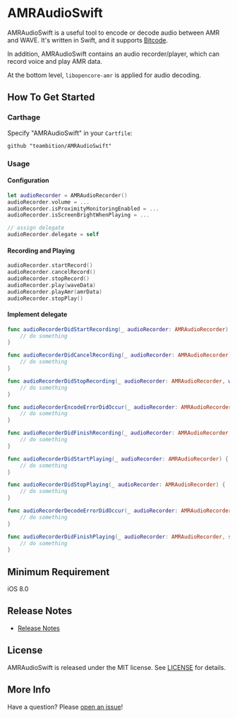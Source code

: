 # AMRAudioSwift
AMRAudioSwift is a useful tool to encode or decode audio between AMR and WAVE. It's written in Swift, and it supports [Bitcode](https://developer.apple.com/library/prerelease/ios/documentation/IDEs/Conceptual/AppDistributionGuide/AppThinning/AppThinning.html#//apple_ref/doc/uid/TP40012582-CH35-SW3).

In addition, AMRAudioSwift contains an audio recorder/player, which can record voice and play AMR data.

At the bottom level,  ```libopencore-amr``` is applied for audio decoding.

## How To Get Started
### Carthage
Specify "AMRAudioSwift" in your ```Cartfile```:
```ogdl 
github "teambition/AMRAudioSwift"
```

### Usage
####  Configuration
```swift
let audioRecorder = AMRAudioRecorder()
audioRecorder.volume = ...
audioRecorder.isProximityMonitoringEnabled = ...
audioRecorder.isScreenBrightWhenPlaying = ...

// assign delegate
audioRecorder.delegate = self
```

#### Recording and Playing
```swift
audioRecorder.startRecord()
audioRecorder.cancelRecord()
audioRecorder.stopRecord()
audioRecorder.play(waveData)
audioRecorder.playAmr(amrData)
audioRecorder.stopPlay()
```

####  Implement delegate
```swift
func audioRecorderDidStartRecording(_ audioRecorder: AMRAudioRecorder) {
    // do something
}

func audioRecorderDidCancelRecording(_ audioRecorder: AMRAudioRecorder) {
    // do something
}

func audioRecorderDidStopRecording(_ audioRecorder: AMRAudioRecorder, withURL url: URL?) {
    // do something
}

func audioRecorderEncodeErrorDidOccur(_ audioRecorder: AMRAudioRecorder, error: Error?) {
    // do something
}

func audioRecorderDidFinishRecording(_ audioRecorder: AMRAudioRecorder, successfully flag: Bool) {
    // do something
}

func audioRecorderDidStartPlaying(_ audioRecorder: AMRAudioRecorder) {
    // do something
}

func audioRecorderDidStopPlaying(_ audioRecorder: AMRAudioRecorder) {
    // do something
}

func audioRecorderDecodeErrorDidOccur(_ audioRecorder: AMRAudioRecorder, error: Error?) {
    // do something
}

func audioRecorderDidFinishPlaying(_ audioRecorder: AMRAudioRecorder, successfully flag: Bool) {
    // do something
}
```

## Minimum Requirement
iOS 8.0

## Release Notes
* [Release Notes](https://github.com/teambition/AMRAudioSwift/releases)

## License
AMRAudioSwift is released under the MIT license. See [LICENSE](https://github.com/teambition/AMRAudioSwift/blob/master/LICENSE.md) for details.

## More Info
Have a question? Please [open an issue](https://github.com/teambition/AMRAudioSwift/issues/new)!
